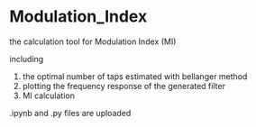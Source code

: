# Modulation_Index
the calculation tool for Modulation Index (MI)

including
1. the optimal number of taps estimated with bellanger method
2. plotting the frequency response of the generated filter
3. MI calculation

.ipynb and .py files are uploaded
